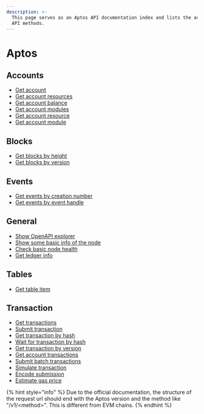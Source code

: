 ```yaml
---
description: >-
  This page serves as an Aptos API documentation index and lists the available
  API methods.
---
```


# Aptos

## Accounts <a href="#accounts" id="accounts"></a>

* [Get account](get-account.md)
* [Get account resources](get-account-resources.md)
* [Get account balance​](get-account-resources-1.md)
* [Get account modules](get-account-modules.md)
* [Get account resource](get-account-resource.md)
* [Get account module](get-account-module.md)

## Blocks <a href="#eth_unsubscribe" id="eth_unsubscribe"></a>

* [Get blocks by height](get-blocks-by-height.md)
* [Get blocks by version](get-blocks-by-version.md)

## Events <a href="#net_peercount" id="net_peercount"></a>

* [Get events by creation number](get-events-by-creation-number.md)
* [Get events by event handle](get-events-by-event-handle.md)

## General <a href="#web3_sha3" id="web3_sha3"></a>

* [Show OpenAPI explorer](show-openapi-explorer.md)
* [Show some basic info of the node](check-basic-node-health.md)
* [Check basic node health](check-basic-node-health-1.md)
* [Get ledger info](get-ledger-info.md)

## Tables <a href="#web3_sha3-1" id="web3_sha3-1"></a>

* [Get table item](get-table-item.md)

## **Transaction** <a href="#transaction" id="transaction"></a>

* [Get transactions](get-transactions.md)
* [Submit transaction](submit-transaction.md)
* [Get transaction by hash](get-transaction-by-hash.md)
* [Wait for transaction by hash​](get-transaction-by-hash-1.md)
* [Get transaction by version​](get-transaction-by-hash-2.md)
* [Get account transactions](get-account-transactions.md)
* [Submit batch transactions](submit-batch-transactions.md)
* [Simulate transaction](simulate-transaction.md)
* [Encode submission](encode-submission.md)
* [Estimate gas price](estimate-gas-price.md)

{% hint style="info" %}
Due to the official documentation, the structure of the request url should end with the Aptos version and the method like "/v1/\<method>". This is different from EVM chains.
{% endhint %}
